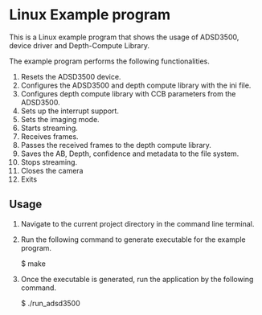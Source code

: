 # Linux Example program

This is a Linux example program that shows the usage of ADSD3500, device driver and Depth-Compute Library.

The example program performs the following functionalities.

1. Resets the ADSD3500 device.
2. Configures the ADSD3500 and depth compute library with the ini file.
3. Configures depth compute library with CCB parameters from the ADSD3500.
4. Sets up the interrupt support.
5. Sets the imaging mode.
6. Starts streaming.
7. Receives frames.
8. Passes the received frames to the depth compute library.
9. Saves the AB, Depth, confidence and metadata to the file system.
10. Stops streaming.
11. Closes the camera
12. Exits

## Usage

1. Navigate to the current project directory in the command line terminal.

2. Run the following command to generate executable for the example program.

    $ make 

3. Once the executable is generated, run the application by the following command.

    $ ./run_adsd3500




